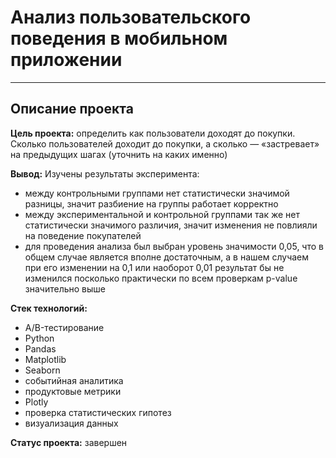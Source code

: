 # Анализ пользовательского поведения в мобильном приложении
_______________________________________________________________

## Описание проекта

**Цель проекта:** определить как пользователи доходят до покупки. Сколько пользователей доходит до покупки, а сколько — «застревает» на предыдущих шагах (уточнить на каких именно)

**Вывод:** 
Изучены результаты эксперимента:
- между контрольными группами нет статистически значимой разницы, значит разбиение на группы работает корректно
- между экспериментальной и контрольной группами так же нет статистически значимого различия, значит изменения не повлияли на поведение покупателей
- для проведения анализа был выбран уровень значимости 0,05, что в общем случае является вполне достаточным, а в нашем случаем при его изменении на 0,1 или наоборот 0,01 результат бы не изменился посколько практически по всем проверкам p-value значительно выше

**Стек технологий:** 

- A/B-тестирование
- Python
- Pandas
- Matplotlib
- Seaborn
- событийная аналитика
- продуктовые метрики
- Plotly
- проверка статистических гипотез
- визуализация данных

**Статус проекта:** завершен
